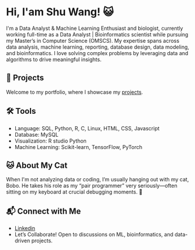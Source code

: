 # Hi, I'am Shu Wang! 😺
I'm a Data Analyst & Machine Learning Enthusiast and biologist, currently working full-time as a Data Analyst | Bioinformatics scientist while pursuing my Master’s in Computer Science (OMSCS). My expertise spans across data analysis, machine learning, reporting, database design, data modeling, and bioinformatics. I love solving complex problems by leveraging data and algorithms to drive meaningful insights.

## 🚀 Projects
Welcome to my portfolio, where I showcase my [projects](https://github.com/shuwangs/Portfolio).

## 🛠️ Tools
- Language: SQL, Python, R, C, Linux, HTML, CSS, Javascript
- Database: MySQL
- Visualization: R studio Python
- Machine Learning: Scikit-learn, TensorFlow, PyTorch
## 🐱 About My Cat
When I'm not analyzing data or coding, I’m usually hanging out with my cat, Bobo. He takes his role as my “pair programmer” very seriously—often sitting on my keyboard at crucial debugging moments. 🐾
## 📬 Connect with Me
- [Linkedin](https://www.linkedin.com/in/shuuwang/)
- Let’s Collaborate! Open to discussions on ML, bioinformatics, and data-driven projects.
